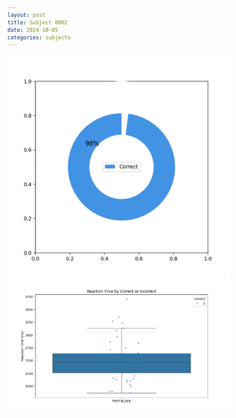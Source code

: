 ```yaml
---
layout: post
title: Subject 8002
date: 2024-10-05
categories: subjects
---
```


![](data/8002/run-4/8002_DSST_acc_{sub}.png)
![](data/8002/run-4/8002_DSST_rt.png)
